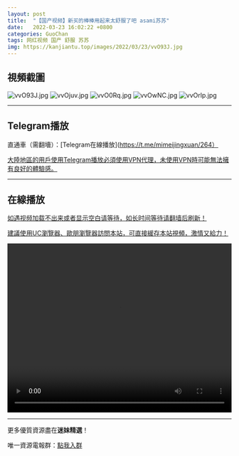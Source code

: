 ```yaml
---
layout: post
title:  "【国产视频】新买的棒棒用起来太舒服了吧 asami苏苏"
date:   2022-03-23 16:02:22 +0800
categories: GuoChan
tags: 网红视频 国产 舒服 苏苏
img: https://kanjiantu.top/images/2022/03/23/vvO93J.jpg
---
```



## 視頻截圖

![vvO93J.jpg](https://kanjiantu.top/images/2022/03/23/vvO93J.jpg)
![vvOjuv.jpg](https://kanjiantu.top/images/2022/03/23/vvOjuv.jpg)
![vvO0Rq.jpg](https://kanjiantu.top/images/2022/03/23/vvO0Rq.jpg)
![vvOwNC.jpg](https://kanjiantu.top/images/2022/03/23/vvOwNC.jpg)
![vvOrlp.jpg](https://kanjiantu.top/images/2022/03/23/vvOrlp.jpg)

* * *
## Telegram播放

直通車（需翻墻）：[Telegram在線播放](https://t.me/mimeijingxuan/264）

<u>大陸地區的用戶使用Telegram播放必須使用VPN代理，未使用VPN時可能無法擁有良好的體驗感。</u> 
* * *
## 在線播放
<u>如遇视频加载不出来或者显示空白请等待，如长时间等待请翻墙后刷新！</u>

<u>建議使用UC瀏覽器、歐朋瀏覽器訪問本站，可直接緩存本站視頻，激情又給力！</u>
<center><video src="https://cdn.publer.io/uploads/videos/6247fe52db279732fb55c57c/26e61568e7c82f6d3a82668841bf57df.mp4" width="100%" height="380px" controls="controls"></video></center>


* * *
更多優質資源盡在**迷妹精選**！

唯一資源電報群：[點我入群](https://t.me/mimeijingxuan)


